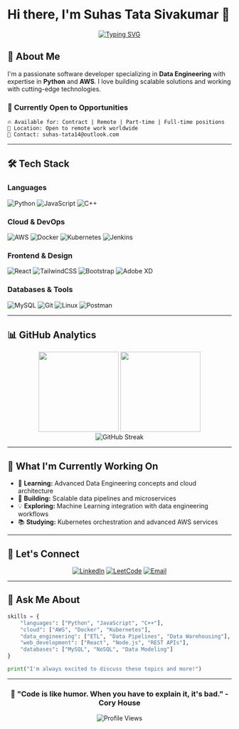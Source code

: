 # Hi there, I'm Suhas Tata Sivakumar 👋

<div align="center">
  
[![Typing SVG](https://readme-typing-svg.herokuapp.com?font=Fira+Code&pause=1000&color=2E96F7&center=true&vCenter=true&width=435&lines=Software+Developer;Data+Engineering+Enthusiast;Python+%26+AWS+Specialist;Always+Learning+New+Things)](https://git.io/typing-svg)

</div>

## 🚀 About Me

I'm a passionate software developer specializing in **Data Engineering** with expertise in **Python** and **AWS**. I love building scalable solutions and working with cutting-edge technologies.

### 💼 **Currently Open to Opportunities**
```
🔥 Available for: Contract | Remote | Part-time | Full-time positions
📍 Location: Open to remote work worldwide
📧 Contact: suhas-tata14@outlook.com
```

---

## 🛠️ Tech Stack

### Languages
![Python](https://img.shields.io/badge/Python-3776AB?style=for-the-badge&logo=python&logoColor=white)
![JavaScript](https://img.shields.io/badge/JavaScript-F7DF1E?style=for-the-badge&logo=javascript&logoColor=black)
![C++](https://img.shields.io/badge/C++-00599C?style=for-the-badge&logo=cplusplus&logoColor=white)

### Cloud & DevOps
![AWS](https://img.shields.io/badge/AWS-232F3E?style=for-the-badge&logo=amazon-aws&logoColor=white)
![Docker](https://img.shields.io/badge/Docker-2496ED?style=for-the-badge&logo=docker&logoColor=white)
![Kubernetes](https://img.shields.io/badge/Kubernetes-326CE5?style=for-the-badge&logo=kubernetes&logoColor=white)
![Jenkins](https://img.shields.io/badge/Jenkins-D24939?style=for-the-badge&logo=jenkins&logoColor=white)

### Frontend & Design
![React](https://img.shields.io/badge/React-61DAFB?style=for-the-badge&logo=react&logoColor=black)
![TailwindCSS](https://img.shields.io/badge/Tailwind_CSS-38B2AC?style=for-the-badge&logo=tailwind-css&logoColor=white)
![Bootstrap](https://img.shields.io/badge/Bootstrap-7952B3?style=for-the-badge&logo=bootstrap&logoColor=white)
![Adobe XD](https://img.shields.io/badge/Adobe_XD-FF61F6?style=for-the-badge&logo=adobe-xd&logoColor=white)

### Databases & Tools
![MySQL](https://img.shields.io/badge/MySQL-4479A1?style=for-the-badge&logo=mysql&logoColor=white)
![Git](https://img.shields.io/badge/Git-F05032?style=for-the-badge&logo=git&logoColor=white)
![Linux](https://img.shields.io/badge/Linux-FCC624?style=for-the-badge&logo=linux&logoColor=black)
![Postman](https://img.shields.io/badge/Postman-FF6C37?style=for-the-badge&logo=postman&logoColor=white)

---

## 📊 GitHub Analytics

<div align="center">
  <img height="180em" src="https://github-readme-stats.vercel.app/api?username=suhas-14&show_icons=true&theme=tokyonight&include_all_commits=true&count_private=true"/>
  <img height="180em" src="https://github-readme-stats.vercel.app/api/top-langs/?username=suhas-14&layout=compact&langs_count=8&theme=tokyonight"/>
</div>

<div align="center">
  <img src="https://github-readme-streak-stats.herokuapp.com/?user=suhas-14&theme=tokyonight" alt="GitHub Streak"/>
</div>

---

## 🎯 What I'm Currently Working On

- 🌱 **Learning:** Advanced Data Engineering concepts and cloud architecture
- 🔭 **Building:** Scalable data pipelines and microservices
- 💡 **Exploring:** Machine Learning integration with data engineering workflows
- 📚 **Studying:** Kubernetes orchestration and advanced AWS services

---

## 🤝 Let's Connect

<div align="center">

[![LinkedIn](https://img.shields.io/badge/LinkedIn-0077B5?style=for-the-badge&logo=linkedin&logoColor=white)](https://linkedin.com/in/suhas-tata)
[![LeetCode](https://img.shields.io/badge/LeetCode-FFA116?style=for-the-badge&logo=leetcode&logoColor=black)](https://leetcode.com/suhas-tata)
[![Email](https://img.shields.io/badge/Email-D14836?style=for-the-badge&logo=gmail&logoColor=white)](mailto:suhas-tata14@outlook.com)

</div>

---

## 💬 Ask Me About

```python
skills = {
    "languages": ["Python", "JavaScript", "C++"],
    "cloud": ["AWS", "Docker", "Kubernetes"],
    "data_engineering": ["ETL", "Data Pipelines", "Data Warehousing"],
    "web_development": ["React", "Node.js", "REST APIs"],
    "databases": ["MySQL", "NoSQL", "Data Modeling"]
}

print("I'm always excited to discuss these topics and more!")
```

---

<div align="center">
  
### 🌟 "Code is like humor. When you have to explain it, it's bad." - Cory House

![Profile Views](https://komarev.com/ghpvc/?username=suhas-14&color=brightgreen&style=for-the-badge)

</div>
